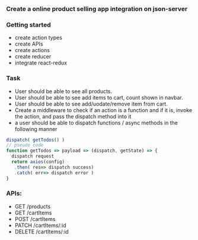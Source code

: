 ### Create a online product selling app integration on json-server

### Getting started

- create action types
- create APIs
- create actions
- create reducer
- integrate react-redux

### Task

- User should be able to see all products.
- User should be able to see add items to cart, count shown in navbar.
- User should be able to see add/uodate/remove item from cart.
- Create a middleware to check if an action is a function and if it is, invoke the action, and pass the dispatch method into it
- a user should be able to dispatch functions / async methods in the following manner

```JavaScript
dispatch( getTodos() )
// pseudo code
function getTodos => payload => (dispatch, getState) => {
  dispatch request
  return axios(config)
   .then( res=> dispatch success)
   .catch( err=> dispatch error )
}
```

### APIs:

- GET /products
- GET /cartItems
- POST /cartItems
- PATCH /cartItems/:id
- DELETE /cartItems/:id
